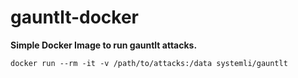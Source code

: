 gauntlt-docker
==============

**Simple Docker Image to run gauntlt attacks.**

	docker run --rm -it -v /path/to/attacks:/data systemli/gauntlt
